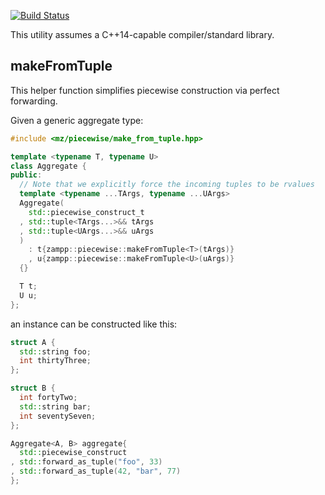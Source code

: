 [![Build Status](https://travis-ci.org/mikezackles/piecewise.svg?branch=master)](https://travis-ci.org/mikezackles/piecewise)

This utility assumes a C++14-capable compiler/standard library.

makeFromTuple
--

This helper function simplifies piecewise construction via perfect forwarding.

Given a generic aggregate type:
```c++
#include <mz/piecewise/make_from_tuple.hpp>

template <typename T, typename U>
class Aggregate {
public:
  // Note that we explicitly force the incoming tuples to be rvalues
  template <typename ...TArgs, typename ...UArgs>
  Aggregate(
    std::piecewise_construct_t
  , std::tuple<TArgs...>&& tArgs
  , std::tuple<UArgs...>&& uArgs
  )
    : t{zampp::piecewise::makeFromTuple<T>(tArgs)}
    , u{zampp::piecewise::makeFromTuple<U>(uArgs)}
  {}

  T t;
  U u;
};
```

an instance can be constructed like this:
```c++
struct A {
  std::string foo;
  int thirtyThree;
};

struct B {
  int fortyTwo;
  std::string bar;
  int seventySeven;
};

Aggregate<A, B> aggregate{
  std::piecewise_construct
, std::forward_as_tuple("foo", 33)
, std::forward_as_tuple(42, "bar", 77)
};
```

